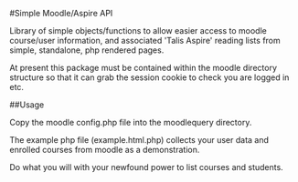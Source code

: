 #Simple Moodle/Aspire API

Library of simple objects/functions to allow easier access to moodle course/user information, and associated 'Talis Aspire' reading lists from simple, standalone, php rendered pages.

At present this package must be contained within the moodle directory structure so that it can grab the session cookie to check you are logged in etc.

##Usage

Copy the moodle config.php file into the moodlequery directory.

The example php file (example.html.php) collects your user data and enrolled courses from moodle as a demonstration.

Do what you will with your newfound power to list courses and students.


